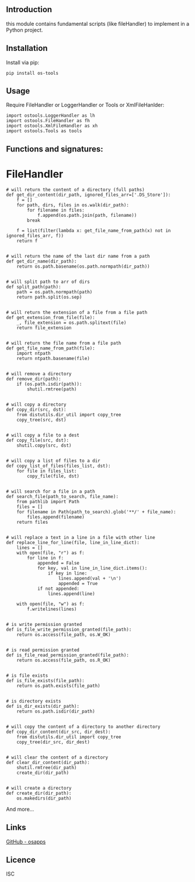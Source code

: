 Introduction
------------

this module contains fundamental scripts (like fileHandler) to implement in a Python project.

## Installation
Install via pip:

    pip install os-tools


## Usage       
Require FileHandler or LoggerHandler or Tools or XmlFileHanlder:
        
    import ostools.LoggerHandler as lh
    import ostools.FileHandler as fh
    import ostools.XmlFileHandler as xh
    import ostools.Tools as tools
    

## Functions and signatures:
    
# FileHandler
    
    # will return the content of a directory (full paths)
    def get_dir_content(dir_path, ignored_files_arr=['.DS_Store']):
        f = []
        for path, dirs, files in os.walk(dir_path):
            for filename in files:
                f.append(os.path.join(path, filename))
            break
    
        f = list(filter(lambda x: get_file_name_from_path(x) not in ignored_files_arr, f))
        return f
    
    
    # will return the name of the last dir name from a path
    def get_dir_name(dir_path):
        return os.path.basename(os.path.normpath(dir_path))
    
    
    # will split path to arr of dirs
    def split_path(path):
        path = os.path.normpath(path)
        return path.split(os.sep)
    
    
    # will return the extension of a file from a file path
    def get_extension_from_file(file):
        _, file_extension = os.path.splitext(file)
        return file_extension
    
    
    # will return the file name from a file path
    def get_file_name_from_path(file):
        import ntpath
        return ntpath.basename(file)
    
    
    # will remove a directory
    def remove_dir(path):
        if (os.path.isdir(path)):
            shutil.rmtree(path)
    
    
    # will copy a directory
    def copy_dir(src, dst):
        from distutils.dir_util import copy_tree
        copy_tree(src, dst)
    
    
    # will copy a file to a dest
    def copy_file(src, dst):
        shutil.copy(src, dst)
    
    
    # will copy a list of files to a dir
    def copy_list_of_files(files_list, dst):
        for file in files_list:
            copy_file(file, dst)
    
    
    # will search for a file in a path
    def search_file(path_to_search, file_name):
        from pathlib import Path
        files = []
        for filename in Path(path_to_search).glob('**/' + file_name):
            files.append(filename)
        return files
    
    
    # will replace a text in a line in a file with other line
    def replace_line_for_line(file, line_in_line_dict):
        lines = []
        with open(file, "r") as f:
            for line in f:
                appended = False
                for key, val in line_in_line_dict.items():
                    if key in line:
                        lines.append(val + '\n')
                        appended = True
                if not appended:
                    lines.append(line)
    
        with open(file, "w") as f:
            f.writelines(lines)
    
    
    # is write permission granted
    def is_file_write_permission_granted(file_path):
        return os.access(file_path, os.W_OK)
    
    
    # is read permission granted
    def is_file_read_permission_granted(file_path):
        return os.access(file_path, os.R_OK)
    
    
    # is file exists
    def is_file_exists(file_path):
        return os.path.exists(file_path)
    
    
    # is directory exists
    def is_dir_exists(dir_path):
        return os.path.isdir(dir_path)
    
    
    # will copy the content of a directory to another directory
    def copy_dir_content(dir_src, dir_dest):
        from distutils.dir_util import copy_tree
        copy_tree(dir_src, dir_dest)
    
    
    # will clear the content of a directory
    def clear_dir_content(dir_path):
        shutil.rmtree(dir_path)
        create_dir(dir_path)
    
    
    # will create a directory
    def create_dir(dir_path):
        os.makedirs(dir_path)

And more...


## Links
[GitHub - osapps](https://github.com/osfunapps)

## Licence
ISC